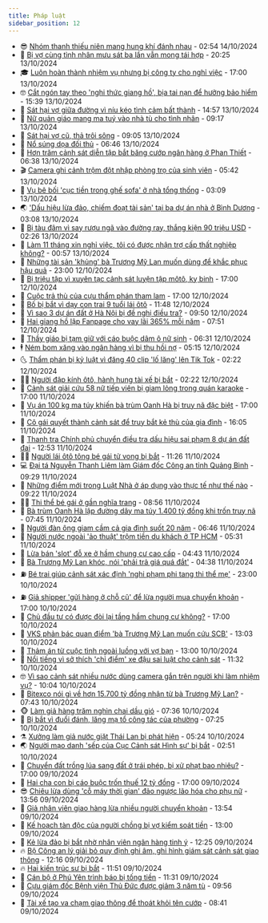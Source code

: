 ```yaml
---
title: Pháp luật
sidebar_position: 12
---
```


<!-- vnexpress-phap-luat:START -->
- 😎 [Nhóm thanh thiếu niên mang hung khí đánh nhau](https://video.vnexpress.net/nhom-thanh-thieu-nien-mang-hung-khi-danh-nhau-4803677.html) - 02:54 14/10/2024
- 🥰 [Bị vợ cùng tình nhân mưu sát ba lần vẫn mong tái hợp](https://vnexpress.net/bi-vo-cung-tinh-nhan-muu-sat-ba-lan-van-mong-tai-hop-4803700.html) - 20:25 13/10/2024
- 🎓 [Luôn hoàn thành nhiệm vụ nhưng bị công ty cho nghỉ việc](https://vnexpress.net/luon-hoan-thanh-nhiem-vu-nhung-bi-cong-ty-cho-nghi-viec-4803154.html) - 17:00 13/10/2024
- 🤓 [Cắt ngón tay theo &#39;nghi thức giang hồ&#39;, bịa tai nạn để hưởng bảo hiểm](https://vnexpress.net/cat-ngon-tay-theo-nghi-thuc-giang-ho-bia-tai-nan-de-huong-bao-hiem-4803676.html) - 15:39 13/10/2024
- 🎊 [Sát hại vợ giữa đường vì níu kéo tình cảm bất thành](https://vnexpress.net/sat-hai-vo-giua-duong-vi-niu-keo-tinh-cam-bat-thanh-4803678.html) - 14:57 13/10/2024
- 🙉 [Nữ quản giáo mang ma tuý vào nhà tù cho tình nhân](https://vnexpress.net/nu-quan-giao-len-mang-ma-tuy-cho-tu-nhan-vi-yeu-4803576.html) - 09:17 13/10/2024
- 🤡 [Sát hại vợ cũ, thả trôi sông](https://vnexpress.net/sat-hai-vo-cu-tha-troi-song-4803612.html) - 09:05 13/10/2024
- 🗽 [Nổ súng dọa đối thủ](https://vnexpress.net/no-sung-doa-doi-thu-4803602.html) - 06:46 13/10/2024
- 🌋 [Hơn trăm cảnh sát diễn tập bắt băng cướp ngân hàng ở Phan Thiết](https://vnexpress.net/hon-tram-canh-sat-dien-tap-bat-bang-cuop-ngan-hang-o-phan-thiet-4803571.html) - 06:38 13/10/2024
- 🎬 [Camera ghi cảnh trộm đột nhập phòng trọ của sinh viên](https://vnexpress.net/camera-ghi-canh-trom-dot-nhap-phong-tro-cua-sinh-vien-4803579.html) - 05:42 13/10/2024
- 💯 [Vụ bê bối &#39;cục tiền trong ghế sofa&#39; ở nhà tổng thống](https://vnexpress.net/vu-be-boi-cuc-tien-trong-ghe-sofa-o-nha-tong-thong-4803384.html) - 03:09 13/10/2024
- 🌏 [&#39;Dấu hiệu lừa đảo, chiếm đoạt tài sản&#39; tại ba dự án nhà ở Bình Dương](https://vnexpress.net/dau-hieu-lua-dao-chiem-doat-tai-san-tai-ba-du-an-nha-o-binh-duong-4803535.html) - 03:08 13/10/2024
- 🌊 [Bị tàu đâm vì say rượu ngã vào đường ray, thắng kiện 90 triệu USD](https://vnexpress.net/bi-tau-dam-vi-say-ruou-nga-xuong-duong-ray-nan-nhan-thang-kien-90-trieu-usd-4803486.html) - 02:26 13/10/2024
- 💂 [Làm 11 tháng xin nghỉ việc, tôi có được nhận trợ cấp thất nghiệp không?](https://vnexpress.net/lam-11-thang-xin-nghi-viec-toi-co-duoc-nhan-tro-cap-that-nghiep-khong-4803151.html) - 00:57 13/10/2024
- 🎡 [Những tài sản &#39;khủng&#39; bà Trương Mỹ Lan muốn dùng để khắc phục hậu quả](https://vnexpress.net/nhung-tai-san-khung-ba-truong-my-lan-muon-dung-de-khac-phuc-hau-qua-4803160.html) - 23:00 12/10/2024
- 🫶 [Bị triệu tập vì xuyên tạc cảnh sát luyện tập môtô, kỵ binh](https://vnexpress.net/dai-hoi-khoe-vi-an-ninh-to-quoc-4803424.html) - 17:00 12/10/2024
- 🐲 [Cuộc trả thù của cựu thẩm phán tham lam](https://vnexpress.net/cuoc-tra-thu-cua-cuu-tham-phan-tham-lam-4803109.html) - 17:00 12/10/2024
- 🚀 [Bố bị bắt vì dạy con trai 9 tuổi lái ôtô](https://vnexpress.net/bo-bi-bat-vi-day-con-trai-9-tuoi-lai-oto-4803152.html) - 11:48 12/10/2024
- 🎊 [Vì sao 3 dự án đất ở Hà Nội bị đề nghị điều tra?](https://vnexpress.net/vi-sao-3-du-an-dat-o-ha-noi-bi-de-nghi-dieu-tra-4803268.html) - 09:50 12/10/2024
- 🤗 [Hai giang hồ lập Fanpage cho vay lãi 365% mỗi năm](https://vnexpress.net/hai-giang-ho-lap-fanpage-cho-vay-lai-365-moi-nam-4803306.html) - 07:51 12/10/2024
- 🗽 [Thầy giáo bị tạm giữ với cáo buộc dâm ô nữ sinh](https://vnexpress.net/thay-giao-bi-tam-giu-voi-cao-buoc-dam-o-nu-sinh-4803312.html) - 06:31 12/10/2024
- 🕴 [Ném bom xăng vào ngân hàng vì bị thu hồi nợ](https://vnexpress.net/nem-bom-xang-vao-ngan-hang-vi-bi-thu-hoi-no-4803288.html) - 05:15 12/10/2024
- 🌜 [Thẩm phán bị kỷ luật vì đăng 40 clip &#39;lố lăng&#39; lên Tik Tok](https://vnexpress.net/tham-phan-vi-pham-dao-duc-vi-dang-40-clip-lo-lang-len-tik-tok-4803147.html) - 02:22 12/10/2024
- 🧑‍🏫 [Người đập kính ôtô, hành hung tài xế bị bắt](https://vnexpress.net/nguoi-dap-kinh-oto-hanh-hung-tai-xe-bi-bat-4803208.html) - 02:22 12/10/2024
- 🦩 [Cảnh sát giải cứu 58 nữ tiếp viên bị giam lỏng trong quán karaoke](https://vnexpress.net/canh-sat-giai-cuu-58-nu-tiep-vien-bi-giam-long-trong-quan-karaoke-4803149.html) - 17:00 11/10/2024
- 💼 [Vụ án 100 kg ma túy khiến bà trùm Oanh Hà bị truy nã đặc biệt](https://vnexpress.net/vu-an-100-kg-ma-tuy-khien-ba-trum-oanh-ha-bi-truy-na-dac-biet-4802950.html) - 17:00 11/10/2024
- 💫 [Cô gái quyết thành cảnh sát để truy bắt kẻ thù của gia đình](https://vnexpress.net/co-gai-quyet-thanh-canh-sat-de-truy-bat-ke-thu-cua-gia-dinh-4803142.html) - 16:05 11/10/2024
- 🦅 [Thanh tra Chính phủ chuyển điều tra dấu hiệu sai phạm 8 dự án đất đai](https://vnexpress.net/thanh-tra-chinh-phu-chuyen-dieu-tra-dau-hieu-sai-pham-8-du-an-dat-dai-4803125.html) - 12:53 11/10/2024
- 🧑‍💻 [Người lái ôtô tông bé gái tử vong bị bắt](https://vnexpress.net/nguoi-lai-oto-tong-be-gai-tu-vong-bi-bat-4803116.html) - 11:26 11/10/2024
- 💻 [Đại tá Nguyễn Thanh Liêm làm Giám đốc Công an tỉnh Quảng Bình](https://vnexpress.net/dai-ta-nguyen-thanh-liem-lam-giam-doc-cong-an-tinh-quang-binh-4803052.html) - 09:29 11/10/2024
- 🤠 [Những điểm mới trong Luật Nhà ở áp dụng vào thực tế như thế nào](https://vnexpress.net/nhung-diem-moi-trong-luat-nha-o-ap-dung-vao-thuc-te-nhu-the-nao-4803008.html) - 09:22 11/10/2024
- 🧑‍🏫 [Thi thể bé gái ở gần nghĩa trang](https://vnexpress.net/thi-the-be-gai-o-gan-nghia-trang-4803028.html) - 08:56 11/10/2024
- 🌈 [Bà trùm Oanh Hà lập đường dây ma túy 1.400 tỷ đồng khi trốn truy nã](https://vnexpress.net/ba-trum-oanh-ha-lap-duong-day-ma-tuy-1-400-ty-dong-khi-tron-truy-na-4802850.html) - 07:45 11/10/2024
- 🌮 [Người đàn ông giam cầm cả gia đình suốt 20 năm](https://vnexpress.net/nguoi-dan-ong-giam-cam-ca-gia-dinh-suot-20-nam-4802908.html) - 06:46 11/10/2024
- 🐲 [Người nước ngoài &#39;ảo thuật&#39; trộm tiền du khách ở TP HCM](https://vnexpress.net/nguoi-nuoc-ngoai-ao-thuat-trom-tien-du-khach-o-tp-hcm-4802902.html) - 05:31 11/10/2024
- 🧰 [Lừa bán &#39;slot&#39; đỗ xe ở hầm chung cư cao cấp](https://vnexpress.net/lua-ban-slot-do-xe-o-ham-chung-cu-cao-cap-4802893.html) - 04:43 11/10/2024
- 💄 [Bà Trương Mỹ Lan khóc, nói &#39;phải trả giá quá đắt&#39;](https://vnexpress.net/ba-truong-my-lan-khoc-noi-phai-tra-gia-qua-dat-4802853.html) - 04:38 11/10/2024
- ⛽️ [Bé trai giúp cảnh sát xác định &#39;nghi phạm phi tang thi thể mẹ&#39;](https://vnexpress.net/be-trai-giup-canh-sat-xac-dinh-nghi-pham-phi-tang-thi-the-me-4802531.html) - 23:00 10/10/2024
- ⛽️ [Giả shipper &#39;gửi hàng ở chỗ cũ&#39; để lừa người mua chuyển khoản](https://vnexpress.net/gia-shipper-gui-hang-o-cho-cu-de-lua-nguoi-mua-chuyen-khoan-4802599.html) - 17:00 10/10/2024
- 💂 [Chủ đầu tư có được đòi lại tầng hầm chung cư không?](https://vnexpress.net/chu-dau-tu-co-duoc-doi-lai-tang-ham-chung-cu-khong-4801603.html) - 17:00 10/10/2024
- 🤔 [VKS phản bác quan điểm &#39;bà Trương Mỹ Lan muốn cứu SCB&#39;](https://vnexpress.net/vks-phan-bac-quan-diem-ba-truong-my-lan-muon-cuu-scb-4802642.html) - 13:03 10/10/2024
- 🧐 [Thảm án từ cuộc tình ngoài luồng với vợ bạn](https://vnexpress.net/tham-an-tu-cuoc-tinh-ngoai-luong-voi-vo-ban-4802641.html) - 13:00 10/10/2024
- 🎃 [Nổi tiếng vì sở thích &#39;chỉ điểm&#39; xe đậu sai luật cho cảnh sát](https://vnexpress.net/noi-tieng-vi-so-thich-chi-diem-xe-dau-sai-luat-cho-canh-sat-4802608.html) - 11:32 10/10/2024
- 🤓 [Vì sao cảnh sát nhiều nước dùng camera gắn trên người khi làm nhiệm vụ?](https://vnexpress.net/vi-sao-canh-sat-nhieu-nuoc-dung-camera-gan-tren-nguoi-khi-lam-nhiem-vu-4802388.html) - 10:04 10/10/2024
- 💃 [Bitexco nói gì về hơn 15.700 tỷ đồng nhận từ bà Trương Mỹ Lan?](https://vnexpress.net/bitexco-noi-gi-ve-hon-15-700-ty-dong-nhan-tu-ba-truong-my-lan-4802455.html) - 07:43 10/10/2024
- 🐵 [Làm giả hàng trăm nghìn chai dầu gió](https://vnexpress.net/lam-gia-hang-tram-nghin-chai-dau-gio-4802490.html) - 07:36 10/10/2024
- 🤖 [Bị bắt vì đuổi đánh, lăng mạ tổ công tác của phường](https://vnexpress.net/bi-bat-vi-duoi-danh-lang-ma-to-cong-tac-cua-phuong-4802487.html) - 07:25 10/10/2024
- ⚗️ [Xưởng làm giả nước giặt Thái Lan bị phát hiện](https://vnexpress.net/xuong-lam-gia-nuoc-giat-thai-lan-bi-phat-hien-4802445.html) - 05:24 10/10/2024
- 🌏 [Người mạo danh &#39;sếp của Cục Cảnh sát Hình sự&#39; bị bắt](https://vnexpress.net/nguoi-mao-danh-sep-cua-cuc-canh-sat-hinh-su-bi-bat-4802316.html) - 02:51 10/10/2024
- 🦆 [Chuyển đất trồng lúa sang đất ở trái phép, bị xử phạt bao nhiêu?](https://vnexpress.net/chuyen-dat-trong-lua-sang-dat-o-trai-phep-bi-xu-phat-bao-nhieu-4802216.html) - 17:00 09/10/2024
- 🐎 [Hai cha con bị cáo buộc trốn thuế 12 tỷ đồng](https://vnexpress.net/hai-cha-con-bi-cao-buoc-tron-thue-12-ty-dong-4802227.html) - 17:00 09/10/2024
- 😎 [Chiêu lừa dùng &#39;cỗ máy thời gian&#39; đảo ngược lão hóa cho phụ nữ](https://vnexpress.net/chieu-lua-dung-co-may-thoi-gian-dao-nguoc-lao-hoa-cho-phu-nu-4802163.html) - 13:56 09/10/2024
- 💪 [Giả nhân viên giao hàng lừa nhiều người chuyển khoản](https://vnexpress.net/gia-nhan-vien-giao-hang-lua-nhieu-nguoi-chuyen-khoan-4802233.html) - 13:54 09/10/2024
- 🤡 [Kế hoạch tàn độc của người chồng bị vợ kiểm soát tiền](https://vnexpress.net/toi-ac-cua-nguoi-chong-bi-vo-kiem-soat-tien-4802211.html) - 13:00 09/10/2024
- 🌁 [Kẻ lừa đảo bị bắt nhờ nhân viên ngân hàng tinh ý](https://vnexpress.net/ke-lua-dao-bi-bat-nho-nhan-vien-ngan-hang-tinh-y-4802215.html) - 12:25 09/10/2024
- 🔥 [Bộ Công an lý giải bỏ quy định ghi âm, ghi hình giám sát cảnh sát giao thông](https://vnexpress.net/cong-an-ly-giai-bo-quy-dinh-ghi-am-ghi-hinh-giam-sat-canh-sat-giao-thong-4802224.html) - 12:16 09/10/2024
- 🔥 [Hai kiến trúc sư bị bắt](https://vnexpress.net/hai-kien-truc-su-bi-bat-4802217.html) - 11:51 09/10/2024
- 👺 [Cán bộ ở Phú Yên trình báo bị tống tiền](https://vnexpress.net/can-bo-o-phu-yen-trinh-bao-bi-tong-tien-4802210.html) - 11:31 09/10/2024
- 🎊 [Cựu giám đốc Bệnh viện Thủ Đức được giảm 3 năm tù](https://vnexpress.net/cuu-giam-doc-benh-vien-thu-duc-duoc-giam-3-nam-tu-4802174.html) - 09:56 09/10/2024
- 🎊 [Tài xế tạo va chạm giao thông để thoát khỏi tên cướp](https://vnexpress.net/tai-xe-tao-va-cham-giao-thong-de-thoat-khoi-ten-cuop-4802101.html) - 08:41 09/10/2024<!-- vnexpress-phap-luat:END -->
